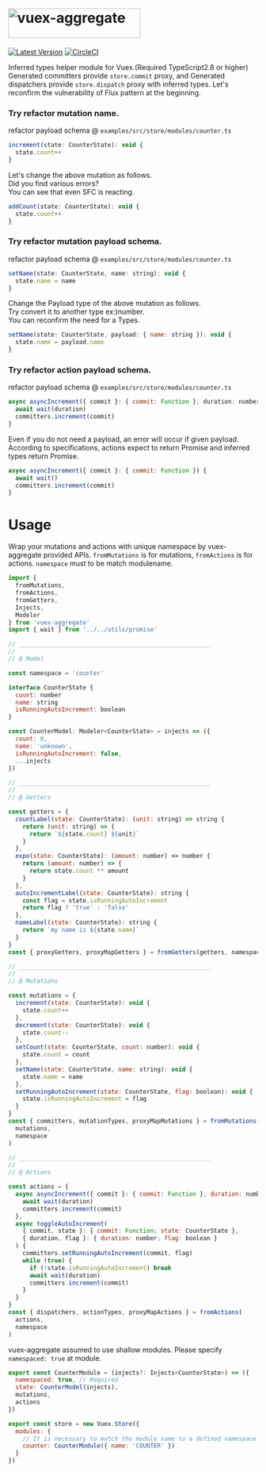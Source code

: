 # <img src='https://user-images.githubusercontent.com/22139818/43042404-e9fcf9ea-8db7-11e8-82ea-832cea6db527.png' width='267' height='60' alt='vuex-aggregate' />

[![Latest Version](https://img.shields.io/badge/npm-vuex_aggregate-C12127.svg)](https://www.npmjs.com/package/vuex-aggregate)
[![CircleCI](https://circleci.com/gh/takefumi-yoshii/vuex-aggregate.svg?style=svg)](https://circleci.com/gh/takefumi-yoshii/vuex-aggregate)

Inferred types helper module for Vuex.(Required TypeScript2.8 or higher) 
Generated committers provide `store.commit` proxy, and 
Generated dispatchers provide `store.dispatch` proxy with inferred types. 
Let's reconfirm the vulnerability of Flux pattern at the beginning.

### Try refactor mutation name.

refactor payload schema @ `examples/src/store/modules/counter.ts`

```javascript
increment(state: CounterState): void {
  state.count++
}
```
Let's change the above mutation as follows.  
Did you find various errors?  
You can see that even SFC is reacting.  

```javascript
addCount(state: CounterState): void {
  state.count++
}
```

### Try refactor mutation payload schema.

refactor payload schema @ `examples/src/store/modules/counter.ts`

```javascript
setName(state: CounterState, name: string): void {
  state.name = name
}
```
Change the Payload type of the above mutation as follows.  
Try convert it to another type ex:)number.  
You can reconfirm the need for a Types.  

```javascript
setName(state: CounterState, payload: { name: string }): void {
  state.name = payload.name
}
```

### Try refactor action payload schema.

refactor payload schema @ `examples/src/store/modules/counter.ts`

```javascript
async asyncIncrement({ commit }: { commit: Function }, duration: number) {
  await wait(duration)
  committers.increment(commit)
}
```
Even if you do not need a payload, an error will occur if given payload.  
According to specifications, actions expect to return Promise and inferred types return Promise.  

```javascript
async asyncIncrement({ commit }: { commit: Function }) {
  await wait()
  committers.increment(commit)
}
```


# Usage

Wrap your mutations and actions with unique namespace by vuex-aggregate provided APIs.
`fromMutations` is for mutations, `fromActions` is for actions.
`namespace` must to be match modulename.

```javascript
import {
  fromMutations,
  fromActions,
  fromGetters,
  Injects,
  Modeler
} from 'vuex-aggregate'
import { wait } from '../../utils/promise'

// ______________________________________________________
//
// @ Model

const namespace = 'counter'

interface CounterState {
  count: number
  name: string
  isRunningAutoIncrement: boolean
}

const CounterModel: Modeler<CounterState> = injects => ({
  count: 0,
  name: 'unknown',
  isRunningAutoIncrement: false,
  ...injects
})

// ______________________________________________________
//
// @ Getters

const getters = {
  countLabel(state: CounterState): (unit: string) => string {
    return (unit: string) => {
      return `${state.count} ${unit}`
    }
  },
  expo(state: CounterState): (amount: number) => number {
    return (amount: number) => {
      return state.count ** amount
    }
  },
  autoIncrementLabel(state: CounterState): string {
    const flag = state.isRunningAutoIncrement
    return flag ? 'true' : 'false'
  },
  nameLabel(state: CounterState): string {
    return `my name is ${state.name}`
  }
}
const { proxyGetters, proxyMapGetters } = fromGetters(getters, namespace)

// ______________________________________________________
//
// @ Mutations

const mutations = {
  increment(state: CounterState): void {
    state.count++
  },
  decrement(state: CounterState): void {
    state.count--
  },
  setCount(state: CounterState, count: number): void {
    state.count = count
  },
  setName(state: CounterState, name: string): void {
    state.name = name
  },
  setRunningAutoIncrement(state: CounterState, flag: boolean): void {
    state.isRunningAutoIncrement = flag
  }
}
const { committers, mutationTypes, proxyMapMutations } = fromMutations(
  mutations,
  namespace
)

// ______________________________________________________
//
// @ Actions

const actions = {
  async asyncIncrement({ commit }: { commit: Function }, duration: number) {
    await wait(duration)
    committers.increment(commit)
  },
  async toggleAutoIncrement(
    { commit, state }: { commit: Function; state: CounterState },
    { duration, flag }: { duration: number; flag: boolean }
  ) {
    committers.setRunningAutoIncrement(commit, flag)
    while (true) {
      if (!state.isRunningAutoIncrement) break
      await wait(duration)
      committers.increment(commit)
    }
  }
}
const { dispatchers, actionTypes, proxyMapActions } = fromActions(
  actions,
  namespace
)

```
vuex-aggregate assumed to use shallow modules.
Please specify `namespaced: true` at module.

```javascript
export const CounterModule = (injects?: Injects<CounterState>) => ({
  namespaced: true, // Required
  state: CounterModel(injects),
  mutations,
  actions
})

export const store = new Vuex.Store({
  modules: {
    // It is necessary to match the module name to a defined namespace such as `counter '.
    counter: CounterModule({ name: 'COUNTER' })
  }
})

```
